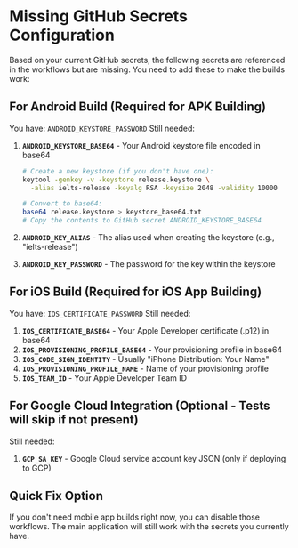 # Missing GitHub Secrets Configuration

Based on your current GitHub secrets, the following secrets are referenced in the workflows but are missing. You need to add these to make the builds work:

## For Android Build (Required for APK Building)

You have: `ANDROID_KEYSTORE_PASSWORD`
Still needed:
1. **`ANDROID_KEYSTORE_BASE64`** - Your Android keystore file encoded in base64
   ```bash
   # Create a new keystore (if you don't have one):
   keytool -genkey -v -keystore release.keystore \
     -alias ielts-release -keyalg RSA -keysize 2048 -validity 10000
   
   # Convert to base64:
   base64 release.keystore > keystore_base64.txt
   # Copy the contents to GitHub secret ANDROID_KEYSTORE_BASE64
   ```

2. **`ANDROID_KEY_ALIAS`** - The alias used when creating the keystore (e.g., "ielts-release")

3. **`ANDROID_KEY_PASSWORD`** - The password for the key within the keystore

## For iOS Build (Required for iOS App Building)

You have: `IOS_CERTIFICATE_PASSWORD`
Still needed:
1. **`IOS_CERTIFICATE_BASE64`** - Your Apple Developer certificate (.p12) in base64
2. **`IOS_PROVISIONING_PROFILE_BASE64`** - Your provisioning profile in base64
3. **`IOS_CODE_SIGN_IDENTITY`** - Usually "iPhone Distribution: Your Name"
4. **`IOS_PROVISIONING_PROFILE_NAME`** - Name of your provisioning profile
5. **`IOS_TEAM_ID`** - Your Apple Developer Team ID

## For Google Cloud Integration (Optional - Tests will skip if not present)

Still needed:
1. **`GCP_SA_KEY`** - Google Cloud service account key JSON (only if deploying to GCP)

## Quick Fix Option

If you don't need mobile app builds right now, you can disable those workflows. The main application will still work with the secrets you currently have.